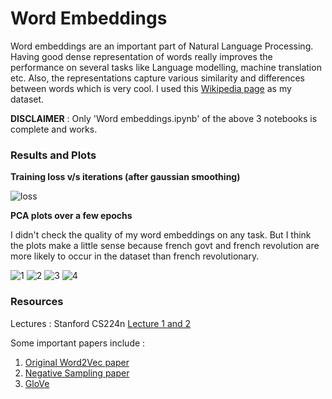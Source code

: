 # Word Embeddings

Word embeddings are an important part of Natural Language Processing. Having good dense representation of words really improves the performance on several tasks like Language modelling, machine translation etc. Also, the representations capture various similarity and differences between words which is very cool. I used this [Wikipedia page](https://en.wikipedia.org/wiki/French_Revolution) as my dataset.

**DISCLAIMER** : Only 'Word embeddings.ipynb' of the above 3 notebooks is complete and works. 

### Results and Plots

**Training loss v/s iterations (after gaussian smoothing)**

![loss](https://github.com/jayeshk7/Intro-to-NLP/blob/master/Word%20embeddings/images/loss.png)

**PCA plots over a few epochs**

I didn't check the quality of my word embeddings on any task. But I think the plots make a little sense because french govt and french revolution are more likely to occur in the dataset than french revolutionary.

![1](https://github.com/jayeshk7/Intro-to-NLP/blob/master/Word%20embeddings/images/1.png)
![2](https://github.com/jayeshk7/Intro-to-NLP/blob/master/Word%20embeddings/images/2.png)
![3](https://github.com/jayeshk7/Intro-to-NLP/blob/master/Word%20embeddings/images/3.png)
![4](https://github.com/jayeshk7/Intro-to-NLP/blob/master/Word%20embeddings/images/4.png)

### Resources
Lectures : Stanford CS224n [Lecture 1 and 2](https://www.youtube.com/playlist?list=PLoROMvodv4rOhcuXMZkNm7j3fVwBBY42z)

Some important papers include :
1. [Original Word2Vec paper](https://arxiv.org/pdf/1301.3781.pdf)
2. [Negative Sampling paper](http://papers.nips.cc/paper/5021-distributed-representations-of-words-and-phrases-and-their-compositionality.pdf)
3. [GloVe](https://nlp.stanford.edu/pubs/glove.pdf)

